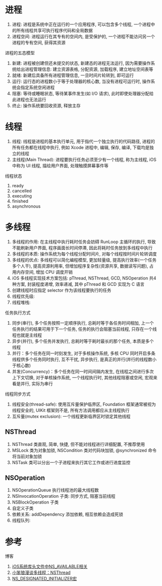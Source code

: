 # 进程

1. 进程: 进程是系统中正在运行的一个应用程序, 可以包含多个线程, 一个进程中的所有线程共享可执行程序代码和全局数据
2. 进程空间: 进程运行在其专有的空间内, 是受保护的, 一个进程不能访问另一个进程的专有空间, 获得其资源

进程的五态模型

1. 新建: 进程被创建但还未提交的状态, 新建态的进程无法运行, 因为需要操作系统给出进程管理信息: 建立资源表格, 分配资源, 加载程序, 建立地址空间表等
2. 就绪: 新建后具备所有进程管理信息, 一旦时间片轮转到, 即可运行
3. 运行: 运行态的进程数小于等于处理器的核心数, 当没有进程可运行时, 操作系统会指定系统空闲进程
4. 阻塞: 等待或睡眠状态, 等待某事件发生(如 I/O 请求),  此时即使处理器分配给此进程也无法运行
5. 终止: 操作系统要回收资源, 释放主存

# 线程

1. 线程: 线程是进程的基本执行单元, 用于指代一个独立执行的代码路径, 进程的所有任务都在线程中执行, 例如 Xcode 进程中, 编辑, 保存, 编译, 下载均是独立的线程
2. 主线程(Main Thread): 进程要执行任务必须至少有一个线程, 称为主线程, iOS 中称为 UI 线程, 描绘用户界面, 处理触摸屏幕事件等

线程状态

1. ready
2. cancelled
3. executing
4. finished
5. asynchronous

# 多线程

1. 多线程的作用: 在主线程中执行耗时任务会妨碍 RunLoop 主循环的执行, 导致不能刷新用户界面, 程序画面长时间停滞, 因此将耗时任务放到多线程中执行
2. 多线程的本质: 操作系统为每个线程分配时间片, 对每个线程按时间片轮转调度
3. 多线程的优点: 多线程可以简化编程模型, 更加轻量级, 提高执行效率(一个任务多个人干), 提高资源利用率, 但增加程序复杂性(资源共享, 数据读写问题), 占用内存空间, 增加 CPU 调度开销
4. iOS 多线程实现技术方案包括: pThread, NSThread, GCD, NSOperation 共4种方案, 封装程度递增, 效率递减, 其中 pThread 和 GCD 实现为 C 语言
5. 创建线程时应指定 selector 作为该线程要执行的任务
6. 线程优先级:
7. 线程堆栈:

任务执行方式

1. 同步(串行), 多个任务按照一定顺序执行, 总耗时等于各任务时间相加, 上一个任务执行的结果可用于下一个任务, 任务的执行会阻塞当前线程, 只存在一个线程也就是主线程
2. 异步(并行), 多个任务并发执行, 总耗时等于耗时最长的那个任务, 本质是多个线程
3. 并行：多个任务在同一时刻发生, 对于多核操作系统, 多核 CPU 同时开启多条线程供多个任务同时执行, 互不干扰, 异步执行, 是真正的并行(并行的线程数小于核心数)
4. 并发(Concurrency)：多个任务在同一时间间隔内发生, 在线程之间进行多次上下文切换, 对于单核操作系统, 一个线程执行时, 其他线程阻塞或空闲, 宏观来看是并行, 实际为串行

线程同步方式

1. 线程安全(thread-safe): 使用互斥量保护临界区, Foundation 框架通常被视为线程安全的, UIKit 框架则不是, 所有方法调用都应从主线程执行
2. 互斥量(mutex exclusion): 一个线程更新临界区时锁定其他线程

## NSThread

1. NSThread 类直观, 简单, 快捷, 但不能对线程进行详细配置, 不推荐使用
2. MSLock 类为对象加锁, NSCondition 类对代码块加锁, @synchronized 命令将当前对象加锁
3. NSTask 类可以分出一个子进程来执行其它工作或进行进度监控

## NSOperation

1. NSOperationQueue 执行线程池的最大线程数
2. NSInvocationOperation 子类: 同步方式, 阻塞当前线程
3. NSBlockOperation 子类
4. 自定义子类
5. 依赖关系: addDependency 添加依赖, 相互依赖会造成死锁
6. 线程队列:

# 参考

博客

1. [iOS系统库头文件中NS_AVAILABLE相关](http://www.jianshu.com/p/55adac99377b)
2. [小笨狼漫谈多线程：NSThread](http://www.cocoachina.com/ios/20160225/15421.html)
3. [NS_DESIGNATED_INITIALIZER宏 ](http://www.cocoachina.com/bbs/read.php?tid-282223.html)
